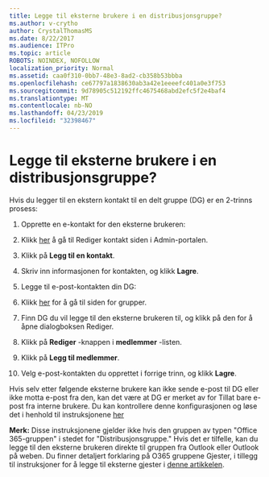 ```yaml
---
title: Legge til eksterne brukere i en distribusjonsgruppe?
ms.author: v-crytho
author: CrystalThomasMS
ms.date: 8/22/2017
ms.audience: ITPro
ms.topic: article
ROBOTS: NOINDEX, NOFOLLOW
localization_priority: Normal
ms.assetid: caa0f310-0bb7-48e3-8ad2-cb358b53bbba
ms.openlocfilehash: ce67797a1838630ab3a42e1eeeefc401a0e3f753
ms.sourcegitcommit: 9d78905c512192ffc4675468abd2efc5f2e4baf4
ms.translationtype: MT
ms.contentlocale: nb-NO
ms.lasthandoff: 04/23/2019
ms.locfileid: "32398467"
---
```

# <a name="adding-external-users-to-a-distribution-group"></a>Legge til eksterne brukere i en distribusjonsgruppe?

Hvis du legger til en ekstern kontakt til en delt gruppe (DG) er en 2-trinns prosess:
  
1. Opprette en e-kontakt for den eksterne brukeren:
    
1. Klikk [her](https://admin.microsoft.com/adminportal/home#/Contact) å gå til Rediger kontakt siden i Admin-portalen. 
    
2. Klikk på **Legg til en kontakt**.
    
3. Skriv inn informasjonen for kontakten, og klikk **Lagre**.
    
2. Legge til e-post-kontakten din DG:
    
1. Klikk [her](https://admin.microsoft.com/adminportal/home#/groups) for å gå til siden for grupper. 
    
2. Finn DG du vil legge til den eksterne brukeren til, og klikk på den for å åpne dialogboksen Rediger.
    
3. Klikk på **Rediger** -knappen i **medlemmer** -listen. 
    
4. Klikk på **Legg til medlemmer**.
    
5. Velg e-post-kontakten du opprettet i forrige trinn, og klikk **Lagre**.
    
Hvis selv etter følgende eksterne brukere kan ikke sende e-post til DG eller ikke motta e-post fra den, kan det være at DG er merket av for Tillat bare e-post fra interne brukere. Du kan kontrollere denne konfigurasjonen og løse det i henhold til instruksjonene [her](https://support.office.com/article/Fix-email-delivery-issues-for-error-code-5-7-133-in-Office-365-991abc19-7756-438f-abcb-39f69b80f284.aspx)
  
 **Merk:** Disse instruksjonene gjelder ikke hvis den gruppen av typen "Office 365-gruppen" i stedet for "Distribusjonsgruppe." Hvis det er tilfelle, kan du legge til den eksterne brukeren direkte til gruppen fra Outlook eller Outlook på weben. Du finner detaljert forklaring på O365 gruppene Gjester, i tillegg til instruksjoner for å legge til eksterne gjester i [denne artikkelen](https://support.office.com/article/Guest-access-in-Office-365-Groups-bfc7a840-868f-4fd6-a390-f347bf51aff6.aspx).
  

